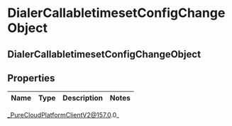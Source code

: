 # DialerCallabletimesetConfigChangeObject

## DialerCallabletimesetConfigChangeObject

## Properties

|Name | Type | Description | Notes|
|------------ | ------------- | ------------- | -------------|



_PureCloudPlatformClientV2@157.0.0_
